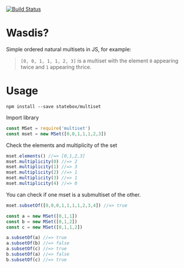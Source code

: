 [![Build
Status](https://travis-ci.org/statebox/multiset.svg?branch=master)](https://travis-ci.org/statebox/multiset)

# Wasdis?

Simple ordered natural multisets in JS, for example:

> `[0, 0, 1, 1, 1, 2, 3]` is a multiset with the element `0` appearing
> twice and `1` appearing thrice.

# Usage

`npm install --save statebox/multiset`

Import library

```js
const MSet = require('multiset')
const mset = new MSet([0,0,1,1,1,2,3])
```

Check the elements and multiplicity of the set

```js
mset.elements() //=> [0,1,2,3]
mset.multiplicity(0) //=> 2
mset.multiplicity(1) //=> 3
mset.multiplicity(2) //=> 1
mset.multiplicity(3) //=> 1
mset.multiplicity(4) //=> 0
```

You can check if one mset is a submultiset of the other.

```js
mset.subsetOf([0,0,0,1,1,1,1,2,3,4]) //=> true

const a = new MSet([0,1,1])
const b = new MSet([0,1,2])
const c = new MSet([0,1,1,2])

a.subsetOf(a) //=> true
a.subsetOf(b) //=> false
a.subsetOf(c) //=> true
b.subsetOf(a) //=> false
b.subsetOf(c) //=> true
```

